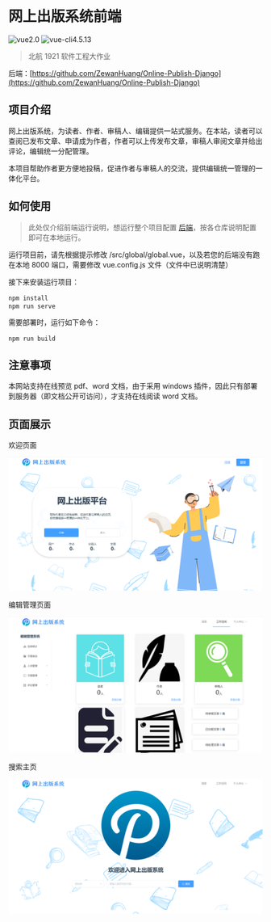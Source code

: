 # 网上出版系统前端

![vue2.0](https://img.shields.io/badge/vue-2.0-brightgreen) ![vue-cli4.5.13](https://img.shields.io/badge/vue--cli-4.5.13-blue)

> 北航 1921 软件工程大作业

后端：[https://github.com/ZewanHuang/Online-Publish-Django](https://github.com/ZewanHuang/Online-Publish-Django)

## 项目介绍

网上出版系统，为读者、作者、审稿人、编辑提供一站式服务。在本站，读者可以查阅已发布文章、申请成为作者，作者可以上传发布文章，审稿人审阅文章并给出评论，编辑统一分配管理。

本项目帮助作者更方便地投稿，促进作者与审稿人的交流，提供编辑统一管理的一体化平台。

## 如何使用

> 此处仅介绍前端运行说明，想运行整个项目配置 [后端](https://github.com/ZewanHuang/Online-Publish-Django)，按各仓库说明配置即可在本地运行。

运行项目前，请先根据提示修改 /src/global/global.vue，以及若您的后端没有跑在本地 8000 端口，需要修改 vue.config.js 文件（文件中已说明清楚）

接下来安装运行项目：

```shell
npm install
npm run serve
```

需要部署时，运行如下命令：

```shell
npm run build
```

## 注意事项

本网站支持在线预览 pdf、word 文档，由于采用 windows 插件，因此只有部署到服务器（即文档公开可访问），才支持在线阅读 word 文档。

## 页面展示

欢迎页面

![welcome](img/welcome.png)

编辑管理页面

![editor](img/editor.png)

搜索主页

![home](img/home.png)
